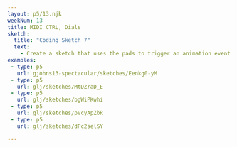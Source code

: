 ```yaml
---
layout: p5/13.njk
weekNum: 13
title: MIDI CTRL, Dials 
sketch:
  title: "Coding Sketch 7"
  text:
    - Create a sketch that uses the pads to trigger an animation event
examples: 
 - type: p5
   url: gjohns13-spectacular/sketches/Eenkg0-yM
 - type: p5
   url: glj/sketches/MtDZraD_E 
 - type: p5
   url: glj/sketches/bgWiPKwhi
 - type: p5
   url: glj/sketches/pVcyApZbR
 - type: p5
   url: glj/sketches/dPc2selSY

---
```

